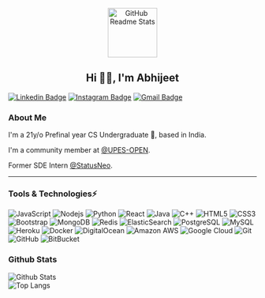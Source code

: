 <p align="center">
 <img width="100px" src="https://kudoabhijeet.com/assets/images/me.jpg" align="center" alt="GitHub Readme Stats" />
 <h2 align="center">Hi 👋🏽, I'm Abhijeet</h2>
</p>

[![Linkedin Badge](https://img.shields.io/badge/-kudoabhijeet-blue?style=flat-square&logo=Linkedin&logoColor=white&link=https://www.linkedin.com/in/KudoAbhijeet/)](https://www.linkedin.com/in/KudoAbhijeet/)
[![Instagram Badge](https://img.shields.io/badge/-kudoabhijeet-purple?style=flat-square&logo=instagram&logoColor=white&link=https://instagram.com/kudoabhijeet/)](https://instagram.com/kudoabhijeet)
[![Gmail Badge](https://img.shields.io/badge/-abhi.prasad16@gmail.com-c14438?style=flat-square&logo=Gmail&logoColor=white&link=mailto:abhi.prasad16@gmail.com)](mailto:abhi.prasad16@gmail.com)

### About Me

I'm a 21y/o Prefinal year CS Undergraduate 🚀, based in India. 

I'm a community member at [@UPES-OPEN](https://github.com/upes-open).

Former SDE Intern [@StatusNeo](https://www.statusneo.com).

<hr>

### Tools & Technologies⚡

![JavaScript](https://img.shields.io/badge/-JavaScript-black?style=flat-square&logo=javascript)
![Nodejs](https://img.shields.io/badge/-Nodejs-black?style=flat-square&logo=Node.js)
![Python](https://img.shields.io/badge/-Python-black?style=flat-square&logo=Python)
![React](https://img.shields.io/badge/-React-black?style=flat-square&logo=react)
![Java](https://img.shields.io/badge/-java-E34A86?style=flat-square&logo=java)
![C++](https://img.shields.io/badge/-C++-00599C?style=flat-square&logo=c)
![HTML5](https://img.shields.io/badge/-HTML5-E34F26?style=flat-square&logo=html5&logoColor=white)
![CSS3](https://img.shields.io/badge/-CSS3-1572B6?style=flat-square&logo=css3)
![Bootstrap](https://img.shields.io/badge/-Bootstrap-563D7C?style=flat-square&logo=bootstrap)
![MongoDB](https://img.shields.io/badge/-MongoDB-black?style=flat-square&logo=mongodb)
![Redis](https://img.shields.io/badge/-Redis-black?style=flat-square&logo=Redis)
![ElasticSearch](https://img.shields.io/badge/-ElasticSearch-005571?style=flat-square&logo=elasticsearch)
![PostgreSQL](https://img.shields.io/badge/-PostgreSQL-336791?style=flat-square&logo=postgresql)
![MySQL](https://img.shields.io/badge/-MySQL-black?style=flat-square&logo=mysql)
![Heroku](https://img.shields.io/badge/-Heroku-430098?style=flat-square&logo=heroku)
![Docker](https://img.shields.io/badge/-Docker-black?style=flat-square&logo=docker)
![DigitalOcean](https://img.shields.io/badge/-Digital%20Ocean-darkblue?style=flat-square&logo=digitalocean)
![Amazon AWS](https://img.shields.io/badge/Amazon%20AWS-232F3E?style=flat-square&logo=amazon-aws)
![Google Cloud](https://img.shields.io/badge/Google%20Cloud-black?style=flat-square&logo=google-cloud)
![Git](https://img.shields.io/badge/-Git-black?style=flat-square&logo=git)
![GitHub](https://img.shields.io/badge/-GitHub-181717?style=flat-square&logo=github)
![BitBucket](https://img.shields.io/badge/-BitBucket-darkblue?style=flat-square&logo=bitbucket)


### Github Stats
![Github Stats](https://github-readme-stats.vercel.app/api?username=kudoabhijeet&count_private=true&show_icons=true&include_all_commits=true&theme=tokyonight)
<br>
![Top Langs](https://github-readme-stats.vercel.app/api/top-langs/?username=kudoabhijeet&hide=TeX@&layout=compact)

